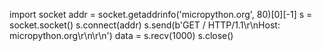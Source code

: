 

import socket
addr = socket.getaddrinfo('micropython.org', 80)[0][-1]
s = socket.socket()
s.connect(addr)
s.send(b'GET / HTTP/1.1\r\nHost: micropython.org\r\n\r\n')
data = s.recv(1000)
s.close()